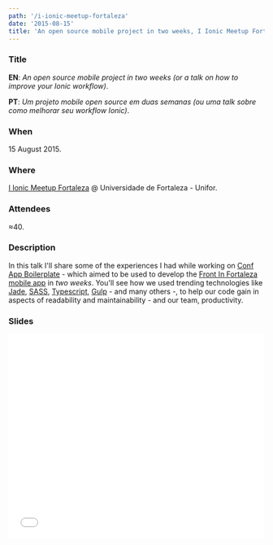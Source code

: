 ```yaml
---
path: '/i-ionic-meetup-fortaleza'
date: '2015-08-15'
title: 'An open source mobile project in two weeks, I Ionic Meetup Fortaleza'
---
```


### Title

**EN**: _An open source mobile project in two weeks (or a talk on how to improve your Ionic workflow)_.

**PT**: _Um projeto mobile open source em duas semanas (ou uma talk sobre como melhorar seu workflow Ionic)_.

### When

15 August 2015.

### Where

[I Ionic Meetup Fortaleza](http://www.meetup.com/pt/Ionic-Ceara/events/224620543/) @ Universidade de Fortaleza - Unifor.

### Attendees

≈40.

### Description

In this talk I'll share some of the experiences I had while working on [Conf App Boilerplate](https://github.com/devevents/conf-app-boilerplate) - which aimed to be used to develop the [Front In Fortaleza mobile app](https://play.google.com/store/apps/details?id=com.devevents.frontinfortaleza) in *two weeks*. You'll see how we used trending technologies like [Jade](http://jade-lang.com/), [SASS](http://sass-lang.com/), [Typescript](http://www.typescriptlang.org/), [Gulp](http://gulpjs.com/) - and many others -, to help our code gain in aspects of readability and maintainability - and our team, productivity.

### Slides

<div style="left: 0; width: 100%; height: 0; position: relative; padding-bottom: 79.5798%;"><iframe src="//speakerdeck.com/player/627646ce9ecd4764b763a431e0e3cb26" style="border: 0; top: 0; left: 0; width: 100%; height: 100%; position: absolute;" allowfullscreen scrolling="no"></iframe></div>

